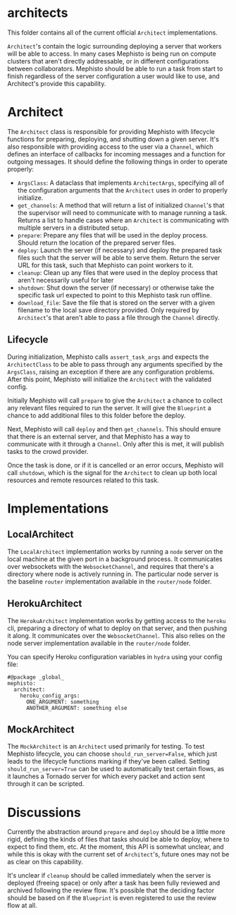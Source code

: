 # architects
This folder contains all of the current official `Architect` implementations.

`Architect`'s contain the logic surrounding deploying a server that workers will be able to access. In many cases Mephisto is being run on compute clusters that aren't directly addressable, or in different configurations between collaborators. Mephisto should be able to run a task from start to finish regardless of the server configuration a user would like to use, and Architect's provide this capability.


# Architect
The `Architect` class is responsible for providing Mephisto with lifecycle functions for preparing, deploying, and shutting down a given server. It's also responsible with providing access to the user via a `Channel`, which defines an interface of callbacks for incoming messages and a function for outgoing messages. It should define the following things in order to operate properly:

- `ArgsClass`: A dataclass that implements `ArchitectArgs`, specifying all of the configuration arguments that the `Architect` uses in order to properly initialize.
- `get_channels`: A method that will return a list of initialized `Channel`'s that the supervisor will need to communicate with to manage running a task. Returns a list to handle cases where an `Architect` is communicating with multiple servers in a distributed setup.
- `prepare`: Prepare any files that will be used in the deploy process. Should return the location of the prepared server files.
- `deploy`: Launch the server (if necessary) and deploy the prepared task files such that the server will be able to serve them. Return the server URL for this task, such that Mephisto can point workers to it.
- `cleanup`: Clean up any files that were used in the deploy process that aren't necessarily useful for later
- `shutdown`: Shut down the server (if necessary) or otherwise take the specific task url expected to point to this Mephisto task run offline.
- `download_file`: Save the file that is stored on the server with a given filename to the local save directory provided. Only required by `Architect`'s that aren't able to pass a file through the `Channel` directly.

## Lifecycle

During initialization, Mephisto calls `assert_task_args` and expects the `ArchitectClass` to be able to pass through any arguments specified by the `ArgsClass`, raising an exception if there are any configuration problems. After this point, Mephisto will initialize the `Architect` with the validated config.

Initially Mephisto will call `prepare` to give the `Architect` a chance to collect any relevant files required to run the server. It will give the `Blueprint` a chance to add additional files to this folder before the deploy.

Next, Mephisto will call `deploy` and then `get_channels`. This should ensure that there is an external server, and that Mephisto has a way to communicate with it through a `Channel`. Only after this is met, it will publish tasks to the crowd provider.

Once the task is done, or if it is cancelled or an error occurs, Mephisto will call `shutdown`, which is the signal for the `Architect` to clean up both local resources and remote resources related to this task.

# Implementations
## LocalArchitect
The `LocalArchitect` implementation works by running a `node` server on the local machine at the given port in a background process. It communicates over websockets with the `WebsocketChannel`, and requires that there's a directory where node is actively running in. The particular node server is the baseline `router` implementation available in the `router/node` folder.

## HerokuArchitect
The `HerokuArchitect` implementation works by getting access to the `heroku` cli, preparing a directory of what to deploy on that server, and then pushing it along. It communicates over the `WebsocketChannel`. This also relies on the node server implementation available in the `router/node` folder.

You can specify Heroku configuration variables in `hydra` using your config file:
```
#@package _global_
mephisto:
  architect:
    heroku_config_args:
      ONE_ARGUMENT: something
      ANOTHER_ARGUMENT: something else
```

## MockArchitect
The `MockArchitect` is an `Architect` used primarily for testing. To test Mephisto lifecycle, you can choose `should_run_server=False`, which just leads to the lifecycle functions marking if they've been called. Setting `should_run_server=True` can be used to automatically test certain flows, as it launches a Tornado server for which every packet and action sent through it can be scripted.

# Discussions

Currently the abstraction around `prepare` and `deploy` should be a little more rigid, defining the kinds of files that tasks should be able to deploy, where to expect to find them, etc. At the moment, this API is somewhat unclear, and while this is okay with the current set of `Architect`'s, future ones may not be as clear on this capability.

It's unclear if `cleanup` should be called immediately when the server is deployed (freeing space) or only after a task has been fully reviewed and archived following the review flow. It's possible that the deciding factor should be based on if the `Blueprint` is even registered to use the review flow at all.
